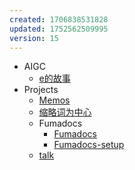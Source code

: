 ```yaml
---
created: 1706838531828
updated: 1752562509995
version: 15
---
```


- <span id="2024-02-13-05-00-46-g147">AIGC</span>
  - [e的故事](docs/2024-02-07-06-52-46-s09t.md)
- <span id="2024-02-13-05-01-53-f4x1">Projects</span>
  - [Memos](docs/2024-02-13-05-02-38-hzz9.md)
  - [缩略词为中心](docs/2024-04-05-08-34-36-d1eh.md)
  - <span id="2025-06-06-06-56-41-3hfg">Fumadocs</span>
    - [Fumadocs](docs/2025-06-09-13-57-43-klad.md)
    - [Fumadocs-setup](docs/2025-06-10-18-22-35-zssa.md)
  - [talk](docs/2025-07-15-14-55-08-fshv.md)
